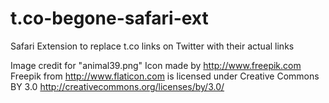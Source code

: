 # t.co-begone-safari-ext
Safari Extension to replace t.co links on Twitter with their actual links

Image credit for "animal39.png"
Icon made by http://www.freepik.com Freepik from http://www.flaticon.com is licensed under Creative Commons BY 3.0 http://creativecommons.org/licenses/by/3.0/